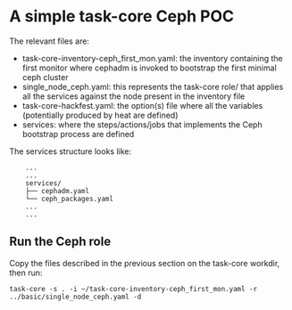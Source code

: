 # A simple task-core Ceph POC

The relevant files are:

* task-core-inventory-ceph_first_mon.yaml: the inventory containing the first monitor where
  cephadm is invoked to bootstrap the first minimal ceph cluster
* single_node_ceph.yaml: this represents the task-core role/ that applies all the services
  against the node present in the inventory file
* task-core-hackfest.yaml: the option(s) file where all the variables (potentially produced
  by heat are defined)
* services: where the steps/actions/jobs that implements the Ceph bootstrap process are defined


The services structure looks like:
```
    ...
    ...
    services/
    ├── cephadm.yaml
    └── ceph_packages.yaml
    ...
    ...
```


## Run the Ceph role

Copy the files described in the previous section on the task-core workdir, then run:

    task-core -s . -i ~/task-core-inventory-ceph_first_mon.yaml -r ../basic/single_node_ceph.yaml -d
